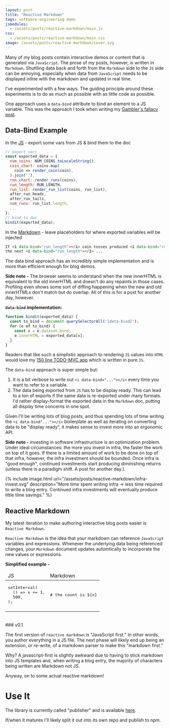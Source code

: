 ```yaml
---
layout: post
title: "Reactive Markdown"
tags: software-engineering demo
jsmodules:
  - /assets/posts/reactive-markdown/main.js
css:
  - /assets/posts/reactive-markdown/main.css
image: /assets/posts/reactive-markdown/cover.svg
---
```


Many of my blog posts contain interactive demos or content that is generated via `JavaScript`. The prose of my posts, however, is written in `Markdown`. Shuttling data back and forth from the `Markdown` side to the `JS` side can be annoying, especially when data from `JavaScript` needs to be displayed inline with the markdown and updated in real time.

I've experimented with a few ways. The guiding principle around these experiments is to do as much as possible with as little code as possible.

One approach uses a `data-bind` attribute to bind an element to a JS variable. This was the approach I took when writing my [Gambler's fallacy post](/2021-01-26-regression-mean-vs-gambler/).

## Data-Bind Example

In the [JS](https://github.com/tantaman/tantaman.github.io/blob/e11824ea7415f15a765d71aeedfdf6a688bffb75/assets/posts/regression-mean-vs-gambler.js#L168-L202) - export some vars from JS & bind them to the doc
```js
// export vars
const exported_data = {
  num_coins: NUM_COINS.toLocaleString(),
  coin_chart: coins.map(
    coin => render_coin(coin),
  ).join(''),
  run_chart: render_runs(coins),
  run_length: RUN_LENGTH,
  run_list: render_run_list(coins, run_list),
  after_run_heads,
  after_run_tails,
  num_runs: run_list.length,
  ...
};
// bind to doc
bindit(exported_data);
```

In the [Markdown](https://raw.githubusercontent.com/tantaman/tantaman.github.io/master/_posts/2021-01-26-regression-mean-vs-gambler.markdown) - leave placeholders for where exported variables will be injected
```md
If <i data-bind="run_length"></i> coin tosses produced <i data-bind="run_length"></i> heads,
the next <i data-bind="run_length"></i> ...
```

The data bind approach has an incredibly simple implementation and is more than efficient enough for blog demos.

**Side note -** The browser seems to understand when the new innerHTML is equivalent to the old innerHTML and doesn't do any repaints in those cases. Profiling even shows some sort of diffing happening when the new and old innerHTMLs don't match but do overlap. All of this is for a post for another day, however.

**`data-bind` implementation:**

```js
function bindit(exported_data) {
  const to_bind = document.querySelectorAll('[data-bind]');
  for (e of to_bind) {
    const x = e.dataset.bind;
    e.innerHTML = exported_data[x];
  }
}
```

Readers that like such a simplistic approach to rendering `JS` values into `HTML` would love my [150 line TODO-MVC app](https://github.com/tantaman/fk-your-frameworks-todomvc) which is written in pure `JS`.

The `data-bind` approach is super simple but:
1. It is a bit verbose to write out `<i data-bind="..."></i>` every time you want to refer to a variable.
2. The data being exported from `JS` has to be display ready. This can lead to a ton of exports if the same data is re-exported under many formats. I'd rather display-format the exported data in the `Markdown` doc, putting all display time concerns in one spot.

Given I'll be writing lots of blog posts, and thus spending lots of time writing the `<i data-bind"..."></i>` boilerplate as well as iterating on converting data to be "display ready", it makes sense to invest more into an ergonomic API.

**Side note -** investing in software infrastructure is an optimization problem. Under ideal circumstances: the more you invest in infra, the faster the work on top of it goes. If there is a limited amount of work to be done on top of that infra, however, the infra investment should be bounded. Once infra is "good enough", continued investments start producing diminishing returns (unless there is a paradigm shift. A post for another day.).

{% include image.html url="/assets/posts/reactive-markdown/infra-invest.svg" description="More time spent writing infra -> less time required to write a blog entry. Continued infra investments will eventually produce little time savings." %}

## Reactive Markdown

My latest iteration to make authoring interactive blog posts easier is `Reactive Markdown`.

`Reactive Markdown` is the idea that your markdown can reference `JavaScript` variables and expressions. Whenever the underlying data being referenced changes, your `Markdown` document updates automtically to incorporate the new values or expressions.

**Simplified example -**

<div class="rmd-illustration">
<table>
  <thead>
    <tr>
      <td>
        JS
      </td>
      <td>
        Markdown
      </td>
    </tr>
  </thead>
  <tbody>
    <tr>
      <td>
<pre>
setInterval(
  () => x += 1,
  500,
);
</pre>
      </td>
      <td>
<pre>
# the count is ${x}
</pre>
      </td>
    </tr>
    <tr>
      <td>
      </td>
      <td id="simplified-example">
      </td>
    </tr>
  </tbody>
</table>
</div>
<br/>
### v0.1

The first version of `reactive markdown` is "JavaScript first." In other words, you author everything in a JS file. The next phase will likely end up being an extension, or re-write, of a markdown parser to make this "markdown first."

Why? A javascript-first is slightly awkward due to having to stick markdown into JS templates and, when writing a blog entry, the majority of characters being written are Markdown not JS.

Anyway, on to some actual reactive markdown!

<div id="doc"></div>

# Use It

The library is currently called "publisher" and is available [here](https://github.com/tantaman/tantaman.github.io/blob/master/assets/js/publisher.js).

If/when it matures I'll likely split it out into its own repo and publish to npm.
